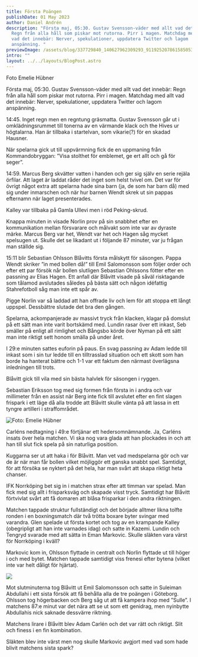 ```yaml
---
title: Första Poängen
publishDate: 01 May 2023
author: Daniel Andrén
description: "Första maj, 05:30. Gustav Svensson-väder med allt vad det innebär:
  Regn från alla håll som piskar mot rutorna. Pirr i magen. Matchdag med allt
  vad det innebär: Nerver, spekulationer, uppdatera Twitter och lagom
  anspänning. "
previewImage: /assets/blog/337729840_140627962309293_9119252078615850539_n.jpg
intro: ""
layout: ../../layouts/BlogPost.astro
---
```

Foto Emelie Hübner

Första maj, 05:30. Gustav Svensson-väder med allt vad det innebär: Regn från alla håll som piskar mot rutorna. Pirr i magen. Matchdag med allt vad det innebär: Nerver, spekulationer, uppdatera Twitter och lagom anspänning. 

14:45. Inget regn men en regntung gräsmatta. Gustav Svensson går ut i omklädningsrummet till tonerna av en värmande klack och the Hives ur högtalarna. Han är tillbaka i startelvan, som vikarie(?) för en skadad Hausner.

När spelarna gick ut till uppvärmning fick de en uppmaning från Kommandobryggan: ”Visa stolthet för emblemet, ge ert allt och gå för seger”.

14:59. Marcus Berg skvätter vatten i handen och ger sig själv en serie rejäla örfilar. Att laget är laddat råder det inget som helst tvivel om. Det var för övrigt något extra att spelarna hade sina barn (ja, de som har barn då) med sig under inmarschen och när hur barnen Wendt skrek ut sin pappas efternamn när laget presenterades. 

Kalley var tillbaka på Gamla Ullevi men i röd Peking-skrud. 

Knappa minuten in visade Norlin prov på sin snabbhet efter en kommunikation mellan försvarare och målvakt som inte var av dyraste märke. Marcus Berg var het, Wendt var het och Hagen såg mycket spelsugen ut. Skulle det se likadant ut i följande 87 minuter, var ju frågan man ställde sig. 

15:11 blir Sebastian Ohlsson Blåvitts första målskytt för säsongen. Pappa Wendt skriker ”in med bollen då!” till Emil Salomonsson som följer order och efter ett par försök når bollen slutligen Sebastian Ohlssons fötter efter en passning av Elias Hagen. Ett anfall där Blåvitt visade på såväl risktagande som tålamod avslutades således på bästa sätt och någon idéfattig Stahrefotboll såg man inte ett spår av. 

Pigge Norlin var så laddad att han offrade liv och lem för att stoppa ett långt uppspel. Dessbättre slutade det bra den gången. 

Spelarna, ackompanjerade av massivt tryck från klacken, klagar på domslut på ett sätt man inte varit bortskämd med. Lundin rasar över ett inkast, Seb smäller på enligt all rimlighet och Bångsbo körde över Nyman på ett sätt man inte riktigt sett honom smälla på under året. 

I 29:e minuten sattes euforin på paus. En svag passning av Adam ledde till inkast som i sin tur ledde till en tilltrasslad situation och ett skott som han borde ha hanterat bättre och 1-1 var ett faktum den närmast överlägsna inledningen till trots. 

Blåvitt gick till vila med sin bästa halvlek för säsongen i ryggen. 

Sebastian Eriksson tog med sig formen från första in i andra och var millimeter från en assist när Berg inte fick till avslutet efter en fint slagen frispark i ett läge då alla trodde att Blåvitt skulle vänta på att lassa in ett tyngre artilleri i straffområdet. 

![](/assets/blog/307115889_502013221932814_1595457616652334746_n-1-.jpeg "Foto: Emelie Hübner")

Carléns nedtagning i 49:e förtjänar ett hedersomnämnande. Ja, Carléns insats över hela matchen. Vi ska nog vara glada att han plockades in och att han till slut fick spela på sin naturliga position.

Kuggarna ser ut att haka i för Blåvitt. Man vet vad medspelarna gör och var de är när man får bollen vilket möjliggör ett ganska snabbt spel. Samtidigt, för att försöka se nyktert på det hela, har man svårt att skapa riktigt heta chanser. 

IFK Norrköping bet sig in i matchen strax efter att timman var spelad. Man fick med sig allt i frisparksväg och skapade visst tryck. Samtidigt har Blåvitt förtvivlat svårt att få domaren att blåsa frisparkar i den andra riktningen. 

Matchen tappade struktur fullständigt och det började alltmer likna tolfte ronden i en boxningsmatch där två trötta boxare byter svingar med varandra. Glen spelade ut första kortet och tog av en krampande Kalley (obegripligt att han inte varnades idag) och satte in Kazemi. Lundin och Tengryd svarade med att sätta in Eman Markovic. Skulle släkten vara värst för Norrköping i kväll? 

Markovic kom in, Ohlsson flyttade in centralt och Norlin flyttade ut till höger i och med bytet. Matchen tappade samtidigt viss frenesi efter bytena (vilket inte var helt dåligt för hjärtat). 

![](/assets/blog/337883703_2375472689294305_284633296445833615_n.jpg)

Mot slutminuterna tog Blåvitt ut Emil Salomonsson och satte in Suleiman Abdullahi i ett sista försök att få behålla alla de tre poängen i Göteborg. Ohlsson tog högerbacken och Berg såg ut att få kampera ihop med ”Sulle”. I matchens 87:e minut var det nära att se ut som ett genidrag, men nyinbytte Abdullahis nick saknade dessvärre riktning. 

Matchens lirare i Blåvitt blev Adam Carlén och det var rätt och riktigt. Slit och finess i en fin kombination. 

Släkten blev inte värst men nog skulle Markovic avgjort med vad som hade blivit matchens sista spark?